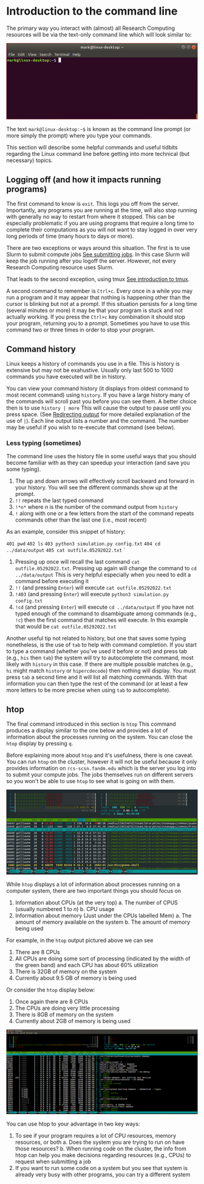 # Introduction to the command line

The primary way you interact with (almost) all Research Computing resources will be via the text-only command line which will look similar to:

![Linux terminal screen](terminal.png)

The text `mark@linux-desktop:~$` is known as the command line prompt (or more simply the prompt) where you type your commands. 

This section will describe some helpful commands and useful tidbits regarding the Linux command line before getting into
more technical (but necessary) topics.

## Logging off (and how it impacts running programs)

The first command to know is `exit`.  This logs you off from the server.  Importantly, any programs you are running at the time, will also stop running with generally no way to restart from where it stopped.  This can be especially problematic if you are using programs that require a long time to complete their computations as you will not want to stay logged in over very long periods of time (many hours to days or more).

There are two exceptions or ways around this situation.  The first is to use Slurm to submit compute jobs [See submitting jobs](../slurm/01_sbatch.md).  In this case Slurm will keep the job running after you logoff the server.  However, not every Research Computing resource uses Slurm.  

That leads to the second exception, using tmux [See introduction to tmux](05_tmux.md).

A second command to remember is `Ctrl+c`.  Every once in a while you may run a program and it may appear that nothing is happening other than the cursor is blinking but not at a prompt.  If this situation persists for a long time (several minutes or more) it may be that your program is stuck and not actually working.  If you press the `Ctrl+c` key combination it should stop your program, returning you to a prompt.  Sometimes you have to use this command two or three times in order to stop your program.

## Command history

Linux keeps a history of commands you use in a file.  This is history is extensive but may not be exahustive.  Usually only last 500 to 1000 
commands you have executed will be in history.

You can view your command history (it displays from oldest command to most recent command) using `history`.  If you have a large history many of the commands will scroll past you before you can see them.  A better choice then is to use `history | more`  This will cause the output to pause until you press space.  (See [Redirecting output]() for more detailed explanation of the use of `|`).  Each line output lists a number and the command.  The number may be useful if you wish to re-execute that command (see below).

### Less typing (sometimes)

The command line uses the history file in some useful ways that you should become familiar with as they can speedup your interaction (and save you some typing).

1. The up and down arrows will effectively scroll backward and forward in your history.  You will see the different commands show up at the prompt.
2. `!!` repeats the last typed command
3. `!*n*` where *n* is the number of the command output from `history`
3. `!` along with one or a few letters from the start of the command repeats commands other than the last one (i.e., most recent)

As an example, consider this snippet of history:

`401 pwd`
`402 ls`
`403 python3 simulation.py config.txt`
`404 cd ../data/output`
`405 cat outfile.05292022.txt`
`
1. Pressing up once will recall the last command `cat outfile.05292022.txt`.  Pressing up again will change the command to `cd ../data/output`
   This is very helpful especially when you need to edit a command before executing it
2. `!!` (and pressing `Enter`) will execute `cat outfile.05292022.txt`
3. `!403` (and pressing `Enter`) will execute `python3 simulation.py config.txt`
4. `!cd` (and pressing `Enter`) will execute `cd ../data/output`
    If you have not typed enough of the command to disambiguate among commands (e.g., `!c`) then the first command that matches will execute.  In this example that would be `cat outfile.05292022.txt`

Another useful tip not related to history, but one that saves some typing nonetheless, 
is the use of `tab` to help with command completion.  If you start to type a command (whether you've used it before or not) and press tab
(e.g., `his` then `tab`) the system will try to autocomplete the command, most likely with `history` in this case.  If there are multiple possible matches (e.g., `hi` might match `history` or `hipercdecode`) then nothing will display.  You must press `tab` a second time and it will list all matching commands.  With that information you can then type the rest of the command (or at least a few more letters to be more precise when using `tab` to autocomplete).

## htop

The final command introduced in this section is `htop` This command produces a display similar to the one below and provides a lot of information about the processes running on the system.  You can 
close the `htop` display by pressing `q`.

Before explaining more about `htop` and it's usefulness, there is one caveat.  You can run `htop` on the cluster, however it will not be useful because it only provides information on `rcs-scsn.fandm.edu` 
which is the server you log into to submit your compute jobs.  The jobs themselves run on different servers so you won't be able to use `htop` to see what is going on with them.

![htop linux command](htop1.png)

While `htop` displays a lot of information about processes running on a computer system, there are two important things you should focus on

1. Information about CPUs (at the very top)
  a. The number of CPUS (usually numbered 1 to *n*)
  b. CPU usage
2. Information about memory (Just under the CPUs labelled Mem)
  a. The amount of memory available on the system
  b. The amount of memory being used

For example, in the `htop` output pictured above we can see

1. There are 8 CPUs
2. All CPUs are doing some sort of processing (indicated by the width of the green band) and
   each CPU has about 60% utilization
3. There is 32GB of memory on the system 
4. Currently about 9.5 GB of memory is being used

Or consider the `htop` display below:
1. Once again there are 8 CPUs
2. The CPUs are doing very little processing
3. There is 8GB of memory on the system
4. Currently about 2GB of memory is being used

![second htop linux command](htop2.png)

You can use htop to your advantage in two key ways:

1. To see if your program requires a lot of CPU resources, memory resources, or both
  a. Does the system you are trying to run on have those resources?
  b. When running code on the cluster, the info from htop can help you make decisions regarding resources (e.g., CPUs) to request when submitting a job
2. If you want to run some code on a system but you see that system is already very busy with other programs, you can try a different system

   
